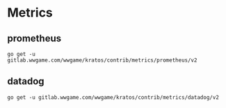 # Metrics

## prometheus
```
go get -u gitlab.wwgame.com/wwgame/kratos/contrib/metrics/prometheus/v2
```

## datadog
```
go get -u gitlab.wwgame.com/wwgame/kratos/contrib/metrics/datadog/v2
```